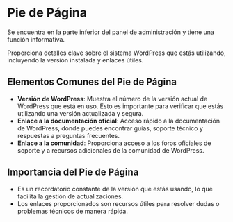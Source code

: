 # Pie de Página

Se encuentra en la parte inferior del panel de administración y tiene una función informativa.

Proporciona detalles clave sobre el sistema WordPress que estás utilizando, incluyendo la versión instalada y enlaces útiles.


## Elementos Comunes del Pie de Página

- **Versión de WordPress**: Muestra el número de la versión actual de WordPress que está en uso. Esto es importante para verificar que estás utilizando una versión actualizada y segura.
- **Enlace a la documentación oficial**: Acceso rápido a la documentación de WordPress, donde puedes encontrar guías, soporte técnico y respuestas a preguntas frecuentes.
- **Enlace a la comunidad**: Proporciona acceso a los foros oficiales de soporte y a recursos adicionales de la comunidad de WordPress.



## Importancia del Pie de Página

- Es un recordatorio constante de la versión que estás usando, lo que facilita la gestión de actualizaciones.
- Los enlaces proporcionados son recursos útiles para resolver dudas o problemas técnicos de manera rápida.
